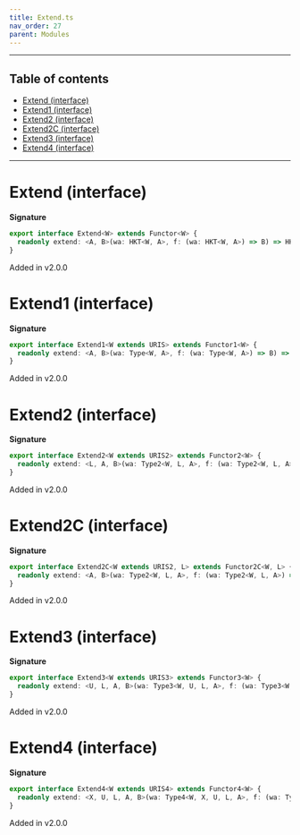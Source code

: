```yaml
---
title: Extend.ts
nav_order: 27
parent: Modules
---
```


---

<h2 class="text-delta">Table of contents</h2>

- [Extend (interface)](#extend-interface)
- [Extend1 (interface)](#extend1-interface)
- [Extend2 (interface)](#extend2-interface)
- [Extend2C (interface)](#extend2c-interface)
- [Extend3 (interface)](#extend3-interface)
- [Extend4 (interface)](#extend4-interface)

---

# Extend (interface)

**Signature**

```ts
export interface Extend<W> extends Functor<W> {
  readonly extend: <A, B>(wa: HKT<W, A>, f: (wa: HKT<W, A>) => B) => HKT<W, B>
}
```

Added in v2.0.0

# Extend1 (interface)

**Signature**

```ts
export interface Extend1<W extends URIS> extends Functor1<W> {
  readonly extend: <A, B>(wa: Type<W, A>, f: (wa: Type<W, A>) => B) => Type<W, B>
}
```

Added in v2.0.0

# Extend2 (interface)

**Signature**

```ts
export interface Extend2<W extends URIS2> extends Functor2<W> {
  readonly extend: <L, A, B>(wa: Type2<W, L, A>, f: (wa: Type2<W, L, A>) => B) => Type2<W, L, B>
}
```

Added in v2.0.0

# Extend2C (interface)

**Signature**

```ts
export interface Extend2C<W extends URIS2, L> extends Functor2C<W, L> {
  readonly extend: <A, B>(wa: Type2<W, L, A>, f: (wa: Type2<W, L, A>) => B) => Type2<W, L, B>
}
```

Added in v2.0.0

# Extend3 (interface)

**Signature**

```ts
export interface Extend3<W extends URIS3> extends Functor3<W> {
  readonly extend: <U, L, A, B>(wa: Type3<W, U, L, A>, f: (wa: Type3<W, U, L, A>) => B) => Type3<W, U, L, B>
}
```

Added in v2.0.0

# Extend4 (interface)

**Signature**

```ts
export interface Extend4<W extends URIS4> extends Functor4<W> {
  readonly extend: <X, U, L, A, B>(wa: Type4<W, X, U, L, A>, f: (wa: Type4<W, X, U, L, A>) => B) => Type4<W, X, U, L, B>
}
```

Added in v2.0.0
